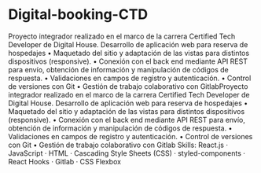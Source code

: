 # Digital-booking-CTD

Proyecto integrador realizado en el marco de la carrera Certified Tech Developer de Digital House.
Desarrollo de aplicación web para reserva de hospedajes 
• Maquetado del sitio y adaptación de las vistas para distintos dispositivos (responsive).
• Conexión con el back end mediante API REST para envío, obtención de información y manipulación de códigos de respuesta.
• Validaciones en campos de registro y autenticación.
• Control de versiones con Git
• Gestión de trabajo colaborativo con GitlabProyecto integrador realizado en el marco de la carrera Certified Tech Developer de Digital House. Desarrollo de aplicación web para reserva de hospedajes • Maquetado del sitio y adaptación de las vistas para distintos dispositivos (responsive). • Conexión con el back end mediante API REST para envío, obtención de información y manipulación de códigos de respuesta. • Validaciones en campos de registro y autenticación. • Control de versiones con Git • Gestión de trabajo colaborativo con Gitlab
Skills: React.js · JavaScript · HTML · Cascading Style Sheets (CSS) · styled-components · React Hooks · Gitlab · CSS Flexbox
